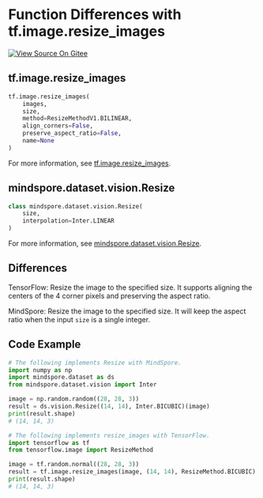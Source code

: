 # Function Differences with tf.image.resize_images

[![View Source On Gitee](https://mindspore-website.obs.cn-north-4.myhuaweicloud.com/website-images/r1.9/resource/_static/logo_source_en.png)](https://gitee.com/mindspore/docs/blob/r1.9/docs/mindspore/source_en/note/api_mapping/tensorflow_diff/resize_images.md)

## tf.image.resize_images

```python
tf.image.resize_images(
    images,
    size,
    method=ResizeMethodV1.BILINEAR,
    align_corners=False,
    preserve_aspect_ratio=False,
    name=None
)
```

For more information, see [tf.image.resize_images](https://www.tensorflow.org/versions/r1.15/api_docs/python/tf/image/resize_images).

## mindspore.dataset.vision.Resize

```python
class mindspore.dataset.vision.Resize(
    size,
    interpolation=Inter.LINEAR
)
```

For more information, see [mindspore.dataset.vision.Resize](https://mindspore.cn/docs/en/r1.9/api_python/dataset_vision/mindspore.dataset.vision.Resize.html#mindspore.dataset.vision.Resize).

## Differences

TensorFlow: Resize the image to the specified size. It supports aligning the centers of the 4 corner pixels and preserving the aspect ratio.

MindSpore: Resize the image to the specified size. It will keep the aspect ratio when the input `size` is a single integer.

## Code Example

```python
# The following implements Resize with MindSpore.
import numpy as np
import mindspore.dataset as ds
from mindspore.dataset.vision import Inter

image = np.random.random((28, 28, 3))
result = ds.vision.Resize((14, 14), Inter.BICUBIC)(image)
print(result.shape)
# (14, 14, 3)

# The following implements resize_images with TensorFlow.
import tensorflow as tf
from tensorflow.image import ResizeMethod

image = tf.random.normal((28, 28, 3))
result = tf.image.resize_images(image, (14, 14), ResizeMethod.BICUBIC)
print(result.shape)
# (14, 14, 3)
```
